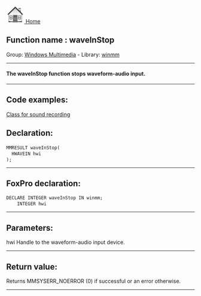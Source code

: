 [<img src="../../images/home.png"> Home ](https://github.com/VFPX/Win32API)  

## Function name : waveInStop
Group: [Windows Multimedia](../../functions_group.md#Windows_Multimedia)  -  Library: [winmm](../../libraries.md#winmm)  
***  


#### The waveInStop function stops waveform-audio input.
***  


## Code examples:
[Class for sound recording](../../samples/sample_420.md)  

## Declaration:
```foxpro  
MMRESULT waveInStop(
  HWAVEIN hwi
);  
```  
***  


## FoxPro declaration:
```foxpro  
DECLARE INTEGER waveInStop IN winmm;
	INTEGER hwi  
```  
***  


## Parameters:
hwi
Handle to the waveform-audio input device.
  
***  


## Return value:
Returns MMSYSERR_NOERROR (0) if successful or an error otherwise.  
***  

